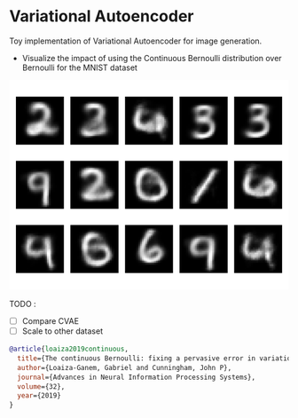 # Variational Autoencoder

Toy implementation of Variational Autoencoder for image generation.

- Visualize the impact of using the Continuous Bernoulli distribution over Bernoulli for the MNIST dataset


![image](img/vae_mnist.png)

TODO :
- [ ] Compare CVAE
- [ ] Scale to other dataset

```bibtex
@article{loaiza2019continuous,
  title={The continuous Bernoulli: fixing a pervasive error in variational autoencoders},
  author={Loaiza-Ganem, Gabriel and Cunningham, John P},
  journal={Advances in Neural Information Processing Systems},
  volume={32},
  year={2019}
}
```